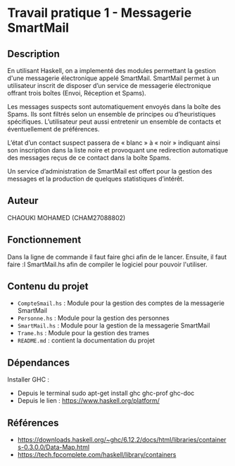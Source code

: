# Travail pratique 1 - Messagerie SmartMail

## Description

En utilisant Haskell, on a implementé des modules permettant la gestion d'une messagerie électronique appelé SmartMail. SmartMail permet à un utilisateur inscrit de disposer d’un service de messagerie électronique offrant trois boîtes (Envoi, Réception et Spams).

Les messages suspects sont automatiquement envoyés dans la boîte des Spams. Ils sont filtrés selon un ensemble de principes ou d’heuristiques spécifiques. L’utilisateur peut aussi entretenir un ensemble de contacts et éventuellement de préférences.

L’état d’un contact suspect passera de « blanc » à « noir » indiquant ainsi son inscription dans la liste noire et provoquant une redirection automatique des messages reçus de ce contact dans la boîte Spams.

Un service d’administration de SmartMail est offert pour la gestion des messages et la production de quelques statistiques d’intérêt.

## Auteur

CHAOUKI MOHAMED (CHAM27088802)

## Fonctionnement

Dans la ligne de commande il faut faire ghci afin de le lancer. Ensuite, il faut faire :l SmartMail.hs afin de compiler le logiciel pour pouvoir l'utiliser.


## Contenu du projet

- ``` CompteSmail.hs ``` : Module pour la gestion des comptes de la messagerie SmartMail
- ``` Personne.hs ``` : Module pour la gestion des personnes
- ``` SmartMail.hs ``` : Module pour la gestion de la messagerie SmartMail
- ``` Trame.hs ``` : Module pour la gestion des trames
- ``` README.md ``` : contient la documentation du projet

## Dépendances

Installer GHC :

- Depuis le terminal sudo apt-get install ghc ghc-prof ghc-doc
- Depuis le lien : https://www.haskell.org/platform/

## Références

- https://downloads.haskell.org/~ghc/6.12.2/docs/html/libraries/containers-0.3.0.0/Data-Map.html
- https://tech.fpcomplete.com/haskell/library/containers



